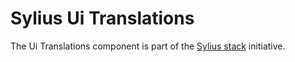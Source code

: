 # Sylius Ui Translations

The Ui Translations component is part of the [Sylius stack](https://github.com/Sylius/Stack) initiative.
